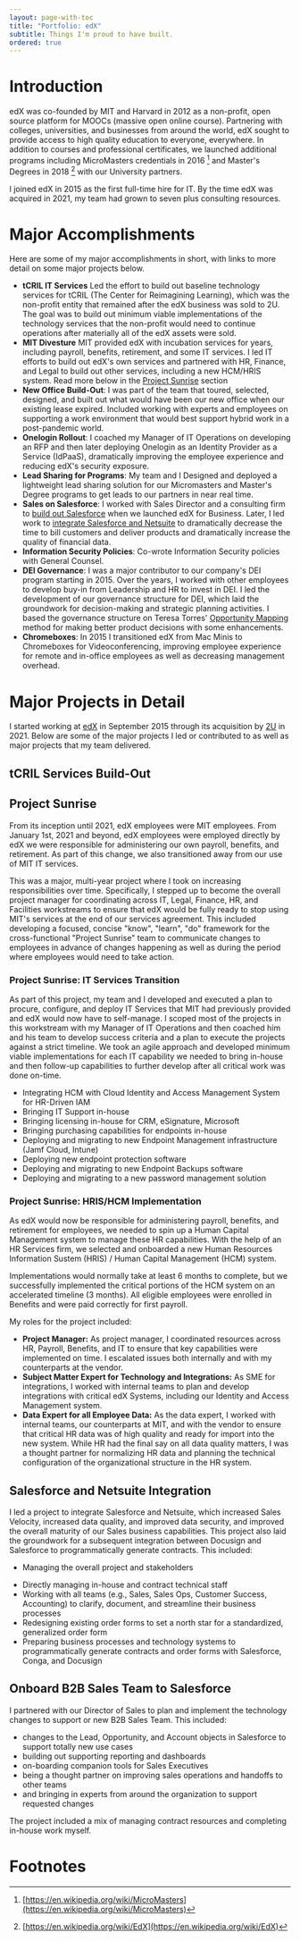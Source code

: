 ```yaml
---
layout: page-with-toc
title: "Portfolio: edX"
subtitle: Things I'm proud to have built.
ordered: true
---
```

# Introduction 
edX was co-founded by MIT and Harvard in 2012 as a non-profit, open source platform for MOOCs (massive open online course). Partnering with colleges, universities, and businesses from around the world, edX sought to provide access to high quality education to everyone, everywhere. In addition to courses and professional certificates, we launched additional programs including MicroMasters credentials in 2016 [^1] and Master's Degrees in 2018 [^2] with our University partners.

I joined edX in 2015 as the first full-time hire for IT. By the time edX was acquired in 2021, my team had grown to seven plus consulting resources.

# Major Accomplishments
Here are some of my major accomplishments in short, with links to more detail on some major projects below.                       

* **tCRIL IT Services** Led the effort to build out baseline technology services for tCRIL (The Center for Reimagining Learning), which was the non-profit entity that remained after the edX business was sold to 2U. The goal was to build out minimum viable implementations of the technology services that the non-profit would need to continue operations after materially all of the edX assets were sold.   
* **MIT Divesture** MIT provided edX with incubation services for years, including payroll, benefits, retirement, and some IT services. I led IT efforts to build out edX's own services and partnered with HR, Finance, and Legal to build out other services, including a new HCM/HRIS system. Read more below in the [Project Sunrise](#project-sunrise) section  
* **New Office Build-Out**: I was part of the team that toured, selected, designed, and built out what would have been our new office when our existing lease expired. Included working with experts and employees on supporting a work environment that would best support hybrid work in a post-pandemic world.
* **Onelogin Rollout**: I coached my Manager of IT Operations on developing an RFP and then later deploying Onelogin as an Identity Provider as a Service (IdPaaS), dramatically improving the employee experience and reducing edX's security exposure. 
* **Lead Sharing for Programs**: My team and I Designed and deployed a lightweight lead sharing solution for our Micromasters and Master's Degree programs to get leads to our partners in near real time.
* **Sales on Salesforce**: I worked with Sales Director and a consulting firm to [build out Salesforce](#onboard-b2b-sales-team-to-salesforce) when we launched edX for Business. Later, I led work to [integrate Salesforce and Netsuite](#salesforce-and-netsuite-integration) to dramatically decrease the time to bill customers and deliver products and dramatically increase the quality of financial data.
* **Information Security Policies**: Co-wrote Information Security policies with General Counsel.
* **DEI Governance**: I was a major contributor to our company's DEI program starting in 2015. Over the years, I worked with other employees to develop buy-in from Leadership and HR to invest in DEI. I led the development of our governance structure for DEI, which laid the groundwork for decision-making and strategic planning activities. I based the governance structure on Teresa Torres' [Opportunity Mapping](https://www.producttalk.org/2020/07/opportunity-mapping/) method for making better product decisions with some enhancements.     
* **Chromeboxes**: In 2015 I transitioned edX from Mac Minis to Chromeboxes for Videoconferencing, improving employee experience for remote and in-office employees as well as decreasing management overhead.

# Major Projects in Detail
I started working at [edX](https://www.edx.org) in September 2015 through its acquisition by [2U](https://2u.com) in 2021. Below are some of the major projects I led or contributed to as well as major projects that my team delivered. 

## tCRIL Services Build-Out


## Project Sunrise
From its inception until 2021, edX employees were MIT employees. From January 1st, 2021 and beyond, edX employees were employed directly by edX we were responsible for administering our own payroll, benefits, and retirement. As part of this change, we also transitioned away from our use of MIT IT services.

This was a major, multi-year project where I took on increasing responsibilities over time. Specifically, I stepped up to become the overall project manager for coordinating across IT, Legal, Finance, HR, and Facilities workstreams to ensure that edX would be fully ready to stop using MIT's services at the end of our services agreement. This included developing a focused, concise "know", "learn", "do" framework for the cross-functional "Project Sunrise" team to communicate changes to employees in advance of changes happening as well as during the period where employees would need to take action.

### Project Sunrise: IT Services Transition
As part of this project, my team and I developed and executed a plan to procure, configure, and deploy IT Services that MIT had previously provided and edX would now have to self-manage. I scoped most of the projects in this workstream with my Manager of IT Operations and then coached him and his team to develop success criteria and a plan to execute the projects against a strict timeline. We took an agile approach and developed minimum viable implementations for each IT capability we needed to bring in-house and then follow-up capabilities to further develop after all critical work was done on-time. 

- Integrating HCM with Cloud Identity and Access Management System for HR-Driven IAM 
- Bringing IT Support in-house
- Bringing licensing in-house for CRM, eSignature, Microsoft
- Bringing purchasing capabilities for endpoints in-house
- Deploying and migrating to new Endpoint Management infrastructure (Jamf Cloud, Intune)
- Deploying new endpoint protection software
- Deploying and migrating to new Endpoint Backups software
- Deploying and migrating to a new password management solution

### Project Sunrise: HRIS/HCM Implementation
As edX would now be responsible for administering payroll, benefits, and retirement for employees, we needed to spin up a Human Capital Management system to manage these HR capabilities. With the help of an HR Services firm, we selected and onboarded a new Human Resources Information Sustem (HRIS) / Human Capital Management (HCM) system.

Implementations would normally take at least 6 months to complete, but we successfully implemented the critical portions of the HCM system on an accelerated timeline (3 months). All eligible employees were enrolled in Benefits and were paid correctly for first payroll. 

My roles for the project included:
- **Project Manager:** As project manager, I coordinated resources across HR, Payroll, Benefits, and IT to ensure that key capabilities were implemented on time. I escalated issues both internally and with my counterparts at the vendor.     
- **Subject Matter Expert for Technology and Integrations:** As SME for integrations, I worked with internal teams to plan and develop integrations with critical edX Systems, including our Identity and Access Management system.    
- **Data Expert for all Employee Data:** As the data expert, I worked with internal teams, our counterparts at MIT, and with the vendor to ensure that critical HR data was of high quality and ready for import into the new system. While HR had the final say on all data quality matters, I was a thought partner for normalizing HR data and planning the technical configuration of the organizational structure in the HR system.      

## Salesforce and Netsuite Integration
I led a project to integrate Salesforce and Netsuite, which increased Sales Velocity, increased data quality, and improved data security, and improved the overall maturity of our Sales business capabilities. This project also laid the groundwork for a subsequent integration between Docusign and Salesforce to programmatically generate contracts. This included:

* Managing the overall project and stakeholders
- Directly managing in-house and contract technical staff
- Working with all teams (e.g., Sales, Sales Ops, Customer Success, Accounting) to clarify, document, and streamline their business processes
- Redesigning existing order forms to set a north star for a standardized, generalized order form
- Preparing business processes and technology systems to programmatically generate contracts and order forms with Salesforce, Conga, and Docusign

## Onboard B2B Sales Team to Salesforce
I partnered with our Director of Sales to plan and implement the technology changes to support or new B2B Sales Team. This included:
- changes to the Lead, Opportunity, and Account objects in Salesforce to support totally new use cases
- building out supporting reporting and dashboards
- on-boarding companion tools for Sales Executives
- being a thought partner on improving sales operations and handoffs to other teams
- and bringing in experts from around the organization to support requested changes
 
The project included a mix of managing contract resources and completing in-house work myself.

# Footnotes

[^1]:[https://en.wikipedia.org/wiki/MicroMasters](https://en.wikipedia.org/wiki/MicroMasters)
[^2]:[https://en.wikipedia.org/wiki/EdX](https://en.wikipedia.org/wiki/EdX)